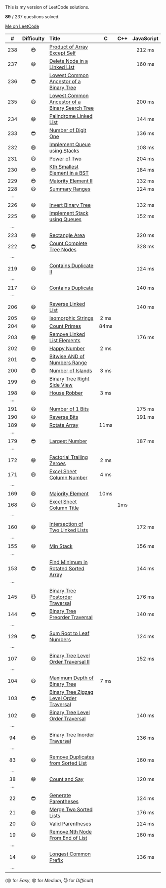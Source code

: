 This is my version of LeetCode solutions.

**89** / 237 questions solved.

[Me on LeetCode](https://leetcode.com/discuss/user/iplus26)

| # | Difficulty | Title | C | C++ | JavaScript |
|:-:|:----------:|:----- |:-:| :-: |:----------:|
|238| 😎 | [Product of Array Except Self](https://leetcode.com/problems/product-of-array-except-self/) ||| 212 ms|
|237| 😄 | [Delete Node in a Linked List](https://leetcode.com/problems/delete-node-in-a-linked-list/) ||| 160 ms|
|236| 😎 | [Lowest Common Ancestor of a Binary Tree](https://leetcode.com/problems/lowest-common-ancestor-of-a-binary-tree/)
|235| 😄 | [Lowest Common Ancestor of a Binary Search Tree](https://leetcode.com/problems/lowest-common-ancestor-of-a-binary-search-tree/)||| 200 ms |
|234| 😄 | [Palindrome Linked List](https://leetcode.com/problems/palindrome-linked-list/) ||| 144 ms |
|233| 😎 | [Number of Digit One](https://leetcode.com/problems/number-of-digit-one/)||| 136 ms |
|232| 😄 | [Implement Queue using Stacks](https://leetcode.com/problems/implement-queue-using-stacks/) ||| 108 ms |
|231| 😄 | [Power of Two](https://leetcode.com/problems/power-of-two/) ||| 204 ms |
|230| 😎 | [Kth Smallest Element in a BST](https://leetcode.com/problems/kth-smallest-element-in-a-bst/) ||| 184 ms |
|229| 😎 | [Majority Element II](https://leetcode.com/problems/majority-element-ii/) ||| 132 ms |
|228| 😄 | [Summary Ranges](https://leetcode.com/problems/summary-ranges/) ||| 124 ms |
|···
|226| 😄 | [Invert Binary Tree](https://leetcode.com/problems/invert-binary-tree/) ||| 132 ms |
|225| 😄 | [Implement Stack using Queues](https://leetcode.com/problems/implement-stack-using-queues/) ||| 152 ms|
|···
|223| 😄 | [Rectangle Area](https://leetcode.com/problems/rectangle-area/) ||| 320 ms|
|222| 😎 | [Count Complete Tree Nodes](https://leetcode.com/problems/count-complete-tree-nodes/) ||| 328 ms |
|···
|219| 😄 | [Contains Duplicate II](https://leetcode.com/problems/contains-duplicate-ii/) ||| 124 ms |
|···
|217| 😄 | [Contains Duplicate](https://leetcode.com/problems/contains-duplicate/) ||| 	140 ms |
|···
|206| 😄 | [Reverse Linked List](https://leetcode.com/problems/reverse-linked-list/) ||| 140 ms |
|205| 😄 | [Isomorphic Strings](https://leetcode.com/problems/isomorphic-strings/) | 2 ms |||
|204| 😄 | [Count Primes](https://leetcode.com/problems/count-primes/) | 84ms |||
|203| 😄 | [Remove Linked List Elements](https://leetcode.com/problems/remove-linked-list-elements/) ||| 176 ms |
|202| 😄 | [Happy Number](https://leetcode.com/problems/happy-number/)  | 2 ms |
|201| 😎 | [Bitwise AND of Numbers Range](https://leetcode.com/problems/bitwise-and-of-numbers-range/)
|200| 😎 | [Number of Islands](https://leetcode.com/problems/number-of-islands/) | 3 ms |
|199| 😎 | [Binary Tree Right Side View](https://leetcode.com/problems/binary-tree-right-side-view/)
|198| 😄 | [House Robber](https://leetcode.com/problems/house-robber/) | 3 ms
|···
|191| 😄 | [Number of 1 Bits](https://leetcode.com/problems/number-of-1-bits/) ||| 175 ms |
|190| 😄 | [Reverse Bits](https://leetcode.com/problems/reverse-bits/) ||| 191 ms|
|189| 😄 | [Rotate Array](https://leetcode.com/problems/rotate-array/) | 11ms |||
|···
|179| 😎 | [Largest Number](https://leetcode.com/problems/largest-number/) ||| 187 ms|
|···
|172| 😄 | [Factorial Trailing Zeroes](https://leetcode.com/problems/factorial-trailing-zeroes/) | 2 ms
|171| 😄 | [Excel Sheet Column Number](https://leetcode.com/problems/excel-sheet-column-number/) | 4 ms
|···
|169| 😄 | [Majority Element](https://leetcode.com/problems/majority-element/) | 10ms
|168| 😄 | [Excel Sheet Column Title](https://leetcode.com/problems/excel-sheet-column-title/) || 1ms|
|···
|160| 😄 | [Intersection of Two Linked Lists](https://leetcode.com/problems/intersection-of-two-linked-lists/) ||| 172 ms|
|···
|155| 😄 | [Min Stack](https://leetcode.com/problems/min-stack/) ||| 156 ms |
|···
|153| 😎 | [Find Minimum in Rotated Sorted Array](https://leetcode.com/problems/find-minimum-in-rotated-sorted-array/) ||| 144 ms|
|···
|145| 😈 | [Binary Tree Postorder Traversal](https://leetcode.com/problems/binary-tree-postorder-traversal/) ||| 176 ms|
|144| 😎 | [Binary Tree Preorder Traversal](https://leetcode.com/problems/binary-tree-preorder-traversal/) ||| 140 ms|
|···
|129| 😎 | [Sum Root to Leaf Numbers](https://leetcode.com/problems/sum-root-to-leaf-numbers/)|||124 ms|
|···
|107| 😄 | [Binary Tree Level Order Traversal II](https://leetcode.com/problems/binary-tree-level-order-traversal-ii/) ||| 152 ms|
|···
|104| 😄 | [Maximum Depth of Binary Tree](https://leetcode.com/problems/maximum-depth-of-binary-tree/) | 7 ms |||
|103| 😎 | [Binary Tree Zigzag Level Order Traversal](https://leetcode.com/problems/binary-tree-zigzag-level-order-traversal/)
|102| 😄 | [Binary Tree Level Order Traversal](https://leetcode.com/problems/binary-tree-level-order-traversal/) ||| 140 ms |
|···
| 94| 😎 | [Binary Tree Inorder Traversal](https://leetcode.com/problems/binary-tree-inorder-traversal/) ||| 136 ms |
|···
| 83| 😄 | [Remove Duplicates from Sorted List](https://leetcode.com/problems/remove-duplicates-from-sorted-list/) ||| 160 ms |
|···
| 38| 😄 | [Count and Say](https://leetcode.com/problems/count-and-say/) ||| 120 ms |
|···
| 22| 😎 | [Generate Parentheses](https://leetcode.com/problems/generate-parentheses/) ||| 124 ms|
| 21| 😄 | [Merge Two Sorted Lists](https://leetcode.com/problems/merge-two-sorted-lists/)|||176 ms|
| 20| 😄 | [Valid Parentheses](https://leetcode.com/problems/valid-parentheses/) ||| 124 ms |
| 19| 😄 | [Remove Nth Node From End of List](https://leetcode.com/problems/remove-nth-node-from-end-of-list/) ||| 160 ms |
|···
| 14| 😄 | [Longest Common Prefix](https://leetcode.com/problems/longest-common-prefix/) ||| 136 ms |
|···

(😄 for *Easy*, 😎 for *Medium*, 😈 for *Difficult*)
